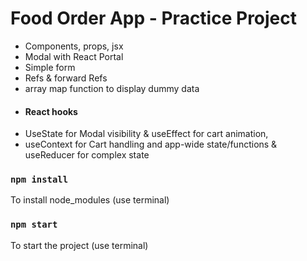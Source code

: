 # Food Order App - Practice Project

* Components, props, jsx
* Modal with React Portal
* Simple form
* Refs & forward Refs
* array map function to display dummy data
* #### React hooks
* UseState for Modal visibility & useEffect for cart animation, 
* useContext for Cart handling and app-wide state/functions & useReducer for complex state

### `npm install`

To install node_modules (use terminal)

### `npm start`

To start the project (use terminal)